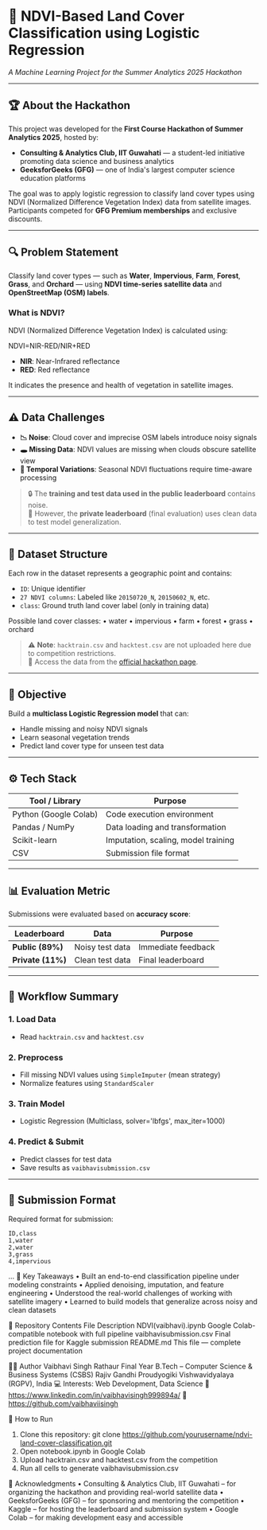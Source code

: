 # 🌿 NDVI-Based Land Cover Classification using Logistic Regression  
*A Machine Learning Project for the Summer Analytics 2025 Hackathon*

---

## 🏆 About the Hackathon

This project was developed for the **First Course Hackathon of Summer Analytics 2025**, hosted by:

- **Consulting & Analytics Club, IIT Guwahati** — a student-led initiative promoting data science and business analytics
- **GeeksforGeeks (GFG)** — one of India's largest computer science education platforms

The goal was to apply logistic regression to classify land cover types using NDVI (Normalized Difference Vegetation Index) data from satellite images.  
Participants competed for **GFG Premium memberships** and exclusive discounts.

---

## 🔍 Problem Statement

Classify land cover types — such as **Water**, **Impervious**, **Farm**, **Forest**, **Grass**, and **Orchard** — using **NDVI time-series satellite data** and **OpenStreetMap (OSM) labels**.

### What is NDVI?

NDVI (Normalized Difference Vegetation Index) is calculated using:

NDVI=NIR-RED/NIR+RED

- **NIR**: Near-Infrared reflectance  
- **RED**: Red reflectance  

It indicates the presence and health of vegetation in satellite images.

---

## ⚠️ Data Challenges

- **📉 Noise**: Cloud cover and imprecise OSM labels introduce noisy signals
- **🕳 Missing Data**: NDVI values are missing when clouds obscure satellite view
- **🔁 Temporal Variations**: Seasonal NDVI fluctuations require time-aware processing

> 🔒 The **training and test data used in the public leaderboard** contains noise.  
> 🧪 However, the **private leaderboard** (final evaluation) uses clean data to test model generalization.

---

## 📁 Dataset Structure

Each row in the dataset represents a geographic point and contains:

- `ID`: Unique identifier  
- `27 NDVI columns`: Labeled like `20150720_N`, `20150602_N`, etc.  
- `class`: Ground truth land cover label (only in training data)

Possible land cover classes:
•	water
•	impervious
•	farm
•	forest
•	grass
•	orchard


> ⚠️ **Note**: `hacktrain.csv` and `hacktest.csv` are not uploaded here due to competition restrictions.  
> 📌 Access the data from the [official hackathon page](https://www.kaggle.com/competitions/summer-analytics-mid-hackathon/overview).

---

## 🎯 Objective

Build a **multiclass Logistic Regression model** that can:
- Handle missing and noisy NDVI signals
- Learn seasonal vegetation trends
- Predict land cover type for unseen test data

---

## ⚙️ Tech Stack

| Tool / Library    | Purpose                         |
|-------------------|---------------------------------|
| Python (Google Colab) | Code execution environment   |
| Pandas / NumPy    | Data loading and transformation |
| Scikit-learn      | Imputation, scaling, model training |
| CSV               | Submission file format          |

---

## 📊 Evaluation Metric

Submissions were evaluated based on **accuracy score**:

| Leaderboard | Data | Purpose |
|-------------|------|---------|
| **Public (89%)** | Noisy test data | Immediate feedback |
| **Private (11%)** | Clean test data | Final leaderboard |

---

## 🚀 Workflow Summary

### 1. Load Data
- Read `hacktrain.csv` and `hacktest.csv`

### 2. Preprocess
- Fill missing NDVI values using `SimpleImputer` (mean strategy)
- Normalize features using `StandardScaler`

### 3. Train Model
- Logistic Regression (Multiclass, solver='lbfgs', max_iter=1000)

### 4. Predict & Submit
- Predict classes for test data
- Save results as `vaibhavisubmission.csv`

---

## 📄 Submission Format

Required format for submission:

```csv
ID,class
1,water
2,water
3,grass
4,impervious
```
...
🧠 Key Takeaways
•	Built an end-to-end classification pipeline under modeling constraints
•	Applied denoising, imputation, and feature engineering
•	Understood the real-world challenges of working with satellite imagery
•	Learned to build models that generalize across noisy and clean datasets

📂 Repository Contents
File	Description
NDVI(vaibhavi).ipynb	  Google Colab-compatible notebook with full pipeline
vaibhavisubmission.csv	  Final prediction file for Kaggle submission
README.md   	This file — complete project documentation

🧑‍💻 Author
Vaibhavi Singh Rathaur
Final Year B.Tech – Computer Science & Business Systems (CSBS)
Rajiv Gandhi Proudyogiki Vishwavidyalaya (RGPV), India
💻 Interests: Web Development, Data Science
🔗 https://www.linkedin.com/in/vaibhavisingh999894a/
🐙 https://github.com/vaibhaviisingh

🚀 How to Run
1. Clone this repository:
git clone https://github.com/yourusername/ndvi-land-cover-classification.git
2. Open notebook.ipynb in Google Colab
3. Upload hacktrain.csv and hacktest.csv from the competition
4. Run all cells to generate vaibhavisubmission.csv

🤝 Acknowledgments
•	Consulting & Analytics Club, IIT Guwahati – for organizing the hackathon and providing real-world satellite data
•	GeeksforGeeks (GFG) – for sponsoring and mentoring the competition
•	Kaggle – for hosting the leaderboard and submission system
•	Google Colab – for making development easy and accessible

